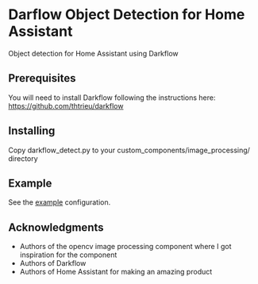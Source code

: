 # Darflow Object Detection for Home Assistant
Object detection for Home Assistant using Darkflow

## Prerequisites

You will need to install Darkflow following the instructions here: https://github.com/thtrieu/darkflow

## Installing

Copy darkflow_detect.py to your custom_components/image_processing/ directory

## Example

See the [example](./example.yaml) configuration.

## Acknowledgments
* Authors of the opencv image processing component where I got inspiration for the component
* Authors of Darkflow
* Authors of Home Assistant for making an amazing product